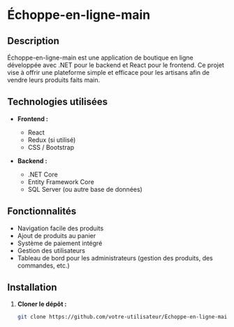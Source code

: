 # Échoppe-en-ligne-main

## Description

Échoppe-en-ligne-main est une application de boutique en ligne développée avec .NET pour le backend et React pour le frontend. Ce projet vise à offrir une plateforme simple et efficace pour les artisans afin de vendre leurs produits faits main.

## Technologies utilisées

- **Frontend :**
  - React
  - Redux (si utilisé)
  - CSS / Bootstrap

- **Backend :**
  - .NET Core
  - Entity Framework Core
  - SQL Server (ou autre base de données)

## Fonctionnalités

- Navigation facile des produits
- Ajout de produits au panier
- Système de paiement intégré
- Gestion des utilisateurs
- Tableau de bord pour les administrateurs (gestion des produits, des commandes, etc.)

## Installation

1. **Cloner le dépôt :**
   ```bash
   git clone https://github.com/votre-utilisateur/Échoppe-en-ligne-main.git


